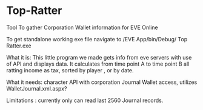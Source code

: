 # Top-Ratter
Tool To gather Corporation Wallet information for EVE Online

To get standalone working exe file navigate to /EVE App/bin/Debug/ Top Ratter.exe

What it is: This little program we made gets info from eve servers with use of API and displays data. It calculates from time point A to time point B all ratting income as tax, sorted by player , or by date.

What it needs: character API with corporation Journal Wallet access, utilizes WalletJournal.xml.aspx?

Limitations : currently only can read last 2560 Journal records.
